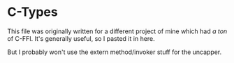 # C-Types

This file was originally written for a different project of mine which
had *a ton* of C-FFI. It's generally useful, so I pasted it in here.

But I probably won't use the extern method/invoker stuff for the uncapper.

